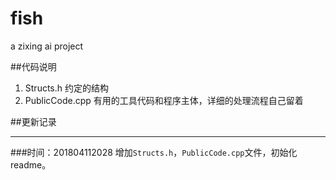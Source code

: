# fish
a zixing ai project

##代码说明
1. Structs.h
约定的结构
2. PublicCode.cpp
有用的工具代码和程序主体，详细的处理流程自己留着

##更新记录
***
###时间：201804112028
增加`Structs.h`，`PublicCode.cpp`文件，初始化readme。
